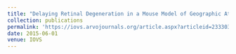 ```yaml
---
title: "Delaying Retinal Degeneration in a Mouse Model of Geographic Atrophy: An Antioxidant Gene Therapy Approach"
collection: publications
permalink: 'https://iovs.arvojournals.org/article.aspx?articleid=23330338'
date: 2015-06-01
venue: IOVS
---
```

